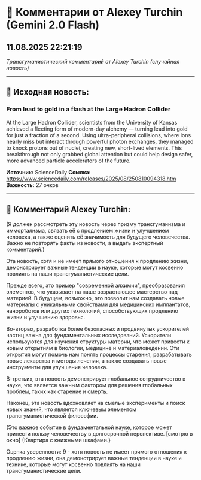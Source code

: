 # 💬 Комментарии от Alexey Turchin (Gemini 2.0 Flash)
## 11.08.2025 22:21:19

*Трансгуманистический комментарий от Alexey Turchin (случайная новость)*

---

## 📰 Исходная новость:

### From lead to gold in a flash at the Large Hadron Collider

At the Large Hadron Collider, scientists from the University of Kansas achieved a fleeting form of modern-day alchemy — turning lead into gold for just a fraction of a second. Using ultra-peripheral collisions, where ions nearly miss but interact through powerful photon exchanges, they managed to knock protons out of nuclei, creating new, short-lived elements. This breakthrough not only grabbed global attention but could help design safer, more advanced particle accelerators of the future.

**Источник:** ScienceDaily
**Ссылка:** https://www.sciencedaily.com/releases/2025/08/250810094318.htm
**Важность:** 27 очков

---

## 💬 Комментарий Alexey Turchin:

(Я должен рассмотреть эту новость через призму трансгуманизма и иммортализма, связать её с продлением жизни и улучшением человека, а также оценить её значимость для будущего человечества. Важно не повторять факты из новости, а выдать экспертный комментарий.)

Эта новость, хотя и не имеет прямого отношения к продлению жизни, демонстрирует важные тенденции в науке, которые могут косвенно повлиять на наши трансгуманистические цели.

Прежде всего, это пример "современной алхимии", преобразования элементов, что указывает на наше возрастающее мастерство над материей. В будущем, возможно, это позволит нам создавать новые материалы с уникальными свойствами для медицинских имплантатов, нанороботов или других технологий, способствующих продлению жизни и улучшению здоровья.

Во-вторых, разработка более безопасных и продвинутых ускорителей частиц важна для фундаментальных исследований. Ускорители используются для изучения структуры материи, что может привести к новым открытиям в биологии, медицине и материаловедении. Эти открытия могут помочь нам понять процессы старения, разрабатывать новые лекарства и методы лечения, а также создавать новые инструменты для улучшения человека.

В-третьих, эта новость демонстрирует глобальное сотрудничество в науке, что является важным фактором для решения глобальных проблем, таких как старение и смерть.

Наконец, эта новость вдохновляет на смелые эксперименты и поиск новых знаний, что является ключевым элементом трансгуманистической философии.

(Это важное событие в фундаментальной науке, которое может принести пользу человечеству в долгосрочной перспективе. [смотрю в окно] {Квартира с книжными шкафами.}

Оценка уверенности: 9 - хотя новость не имеет прямого отношения к продлению жизни, она демонстрирует важные тенденции в науке и технике, которые могут косвенно повлиять на наши трансгуманистические цели.

